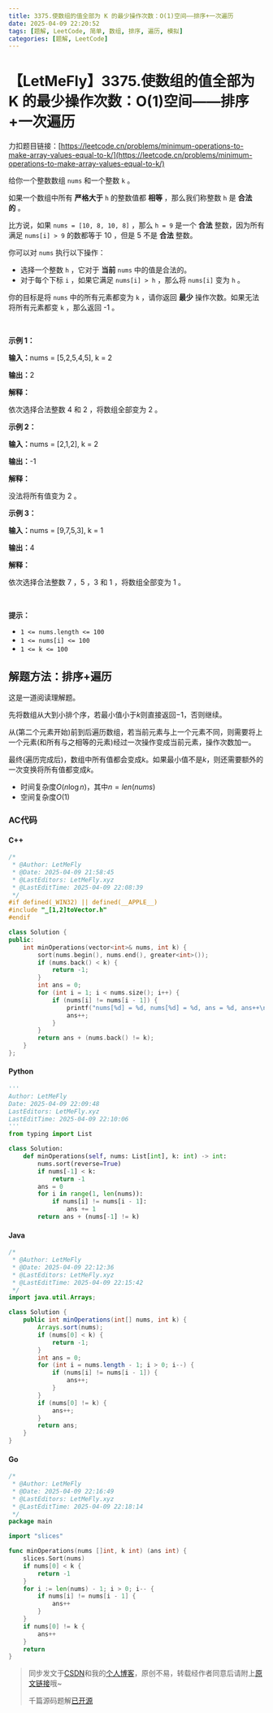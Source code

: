 ```yaml
---
title: 3375.使数组的值全部为 K 的最少操作次数：O(1)空间——排序+一次遍历
date: 2025-04-09 22:20:52
tags: [题解, LeetCode, 简单, 数组, 排序, 遍历, 模拟]
categories: [题解, LeetCode]
---
```


# 【LetMeFly】3375.使数组的值全部为 K 的最少操作次数：O(1)空间——排序+一次遍历

力扣题目链接：[https://leetcode.cn/problems/minimum-operations-to-make-array-values-equal-to-k/](https://leetcode.cn/problems/minimum-operations-to-make-array-values-equal-to-k/)

<p>给你一个整数数组&nbsp;<code>nums</code>&nbsp;和一个整数&nbsp;<code>k</code>&nbsp;。</p>

<p>如果一个数组中所有 <strong>严格大于</strong>&nbsp;<code>h</code>&nbsp;的整数值都 <strong>相等</strong>&nbsp;，那么我们称整数&nbsp;<code>h</code>&nbsp;是 <strong>合法的</strong>&nbsp;。</p>

<p>比方说，如果&nbsp;<code>nums = [10, 8, 10, 8]</code>&nbsp;，那么&nbsp;<code>h = 9</code>&nbsp;是一个 <strong>合法</strong>&nbsp;整数，因为所有满足&nbsp;<code>nums[i] &gt; 9</code>&nbsp;的数都等于 10 ，但是 5 不是 <strong>合法</strong>&nbsp;整数。</p>

<p>你可以对 <code>nums</code>&nbsp;执行以下操作：</p>

<ul>
	<li>选择一个整数&nbsp;<code>h</code>&nbsp;，它对于 <strong>当前</strong>&nbsp;<code>nums</code>&nbsp;中的值是合法的。</li>
	<li>对于每个下标 <code>i</code>&nbsp;，如果它满足&nbsp;<code>nums[i] &gt; h</code>&nbsp;，那么将&nbsp;<code>nums[i]</code>&nbsp;变为&nbsp;<code>h</code>&nbsp;。</li>
</ul>

<p>你的目标是将 <code>nums</code>&nbsp;中的所有元素都变为 <code>k</code>&nbsp;，请你返回 <strong>最少</strong>&nbsp;操作次数。如果无法将所有元素都变&nbsp;<code>k</code>&nbsp;，那么返回 -1 。</p>

<p>&nbsp;</p>

<p><strong class="example">示例 1：</strong></p>

<div class="example-block">
<p><span class="example-io"><b>输入：</b>nums = [5,2,5,4,5], k = 2</span></p>

<p><span class="example-io"><b>输出：</b>2</span></p>

<p><b>解释：</b></p>

<p>依次选择合法整数 4 和 2 ，将数组全部变为 2 。</p>
</div>

<p><strong class="example">示例 2：</strong></p>

<div class="example-block">
<p><span class="example-io"><b>输入：</b>nums = [2,1,2], k = 2</span></p>

<p><span class="example-io"><b>输出：</b>-1</span></p>

<p><strong>解释：</strong></p>

<p>没法将所有值变为 2 。</p>
</div>

<p><strong class="example">示例 3：</strong></p>

<div class="example-block">
<p><span class="example-io"><b>输入：</b>nums = [9,7,5,3], k = 1</span></p>

<p><span class="example-io"><b>输出：</b>4</span></p>

<p><strong>解释：</strong></p>

<p>依次选择合法整数 7 ，5 ，3 和 1 ，将数组全部变为 1 。</p>
</div>

<p>&nbsp;</p>

<p><strong>提示：</strong></p>

<ul>
	<li><code>1 &lt;= nums.length &lt;= 100 </code></li>
	<li><code>1 &lt;= nums[i] &lt;= 100</code></li>
	<li><code>1 &lt;= k &lt;= 100</code></li>
</ul>


    
## 解题方法：排序+遍历

这是一道阅读理解题。

先将数组从大到小排个序，若最小值小于$k$则直接返回$-1$，否则继续。

从(第二个元素开始)前到后遍历数组，若当前元素与上一个元素不同，则需要将上一个元素(和所有与之相等的元素)经过一次操作变成当前元素，操作次数加一。

最终(遍历完成后)，数组中所有值都会变成$k$。如果最小值不是$k$，则还需要额外的一次变换将所有值都变成$k$。

+ 时间复杂度$O(n\log n)$，其中$n=len(nums)$
+ 空间复杂度$O(1)$

### AC代码

#### C++

```cpp
/*
 * @Author: LetMeFly
 * @Date: 2025-04-09 21:58:45
 * @LastEditors: LetMeFly.xyz
 * @LastEditTime: 2025-04-09 22:08:39
 */
#if defined(_WIN32) || defined(__APPLE__)
#include "_[1,2]toVector.h"
#endif

class Solution {
public:
    int minOperations(vector<int>& nums, int k) {
        sort(nums.begin(), nums.end(), greater<int>());
        if (nums.back() < k) {
            return -1;
        }
        int ans = 0;
        for (int i = 1; i < nums.size(); i++) {
            if (nums[i] != nums[i - 1]) {
                printf("nums[%d] = %d, nums[%d] = %d, ans = %d, ans++\n", i, nums[i], i - 1, nums[i - 1], ans);  // ****
                ans++;
            }
        }
        return ans + (nums.back() != k);
    }
};
```

#### Python

```python
'''
Author: LetMeFly
Date: 2025-04-09 22:09:48
LastEditors: LetMeFly.xyz
LastEditTime: 2025-04-09 22:10:06
'''
from typing import List

class Solution:
    def minOperations(self, nums: List[int], k: int) -> int:
        nums.sort(reverse=True)
        if nums[-1] < k:
            return -1
        ans = 0
        for i in range(1, len(nums)):
            if nums[i] != nums[i - 1]:
                ans += 1
        return ans + (nums[-1] != k)
```

#### Java

```java
/*
 * @Author: LetMeFly
 * @Date: 2025-04-09 22:12:36
 * @LastEditors: LetMeFly.xyz
 * @LastEditTime: 2025-04-09 22:15:42
 */
import java.util.Arrays;

class Solution {
    public int minOperations(int[] nums, int k) {
        Arrays.sort(nums);
        if (nums[0] < k) {
            return -1;
        }
        int ans = 0;
        for (int i = nums.length - 1; i > 0; i--) {
            if (nums[i] != nums[i - 1]) {
                ans++;
            }
        }
        if (nums[0] != k) {
            ans++;
        }
        return ans;
    }
}
```

#### Go

```go
/*
 * @Author: LetMeFly
 * @Date: 2025-04-09 22:16:49
 * @LastEditors: LetMeFly.xyz
 * @LastEditTime: 2025-04-09 22:18:14
 */
package main

import "slices"

func minOperations(nums []int, k int) (ans int) {
    slices.Sort(nums)
    if nums[0] < k {
        return -1
    }
    for i := len(nums) - 1; i > 0; i-- {
        if nums[i] != nums[i - 1] {
            ans++
        }
    }
    if nums[0] != k {
        ans++
    }
    return
}
```

> 同步发文于[CSDN](https://letmefly.blog.csdn.net/article/details/147104288)和我的[个人博客](https://blog.letmefly.xyz/)，原创不易，转载经作者同意后请附上[原文链接](https://blog.letmefly.xyz/2025/04/09/LeetCode%203375.%E4%BD%BF%E6%95%B0%E7%BB%84%E7%9A%84%E5%80%BC%E5%85%A8%E9%83%A8%E4%B8%BAK%E7%9A%84%E6%9C%80%E5%B0%91%E6%93%8D%E4%BD%9C%E6%AC%A1%E6%95%B0/)哦~
>
> 千篇源码题解[已开源](https://github.com/LetMeFly666/LeetCode)
